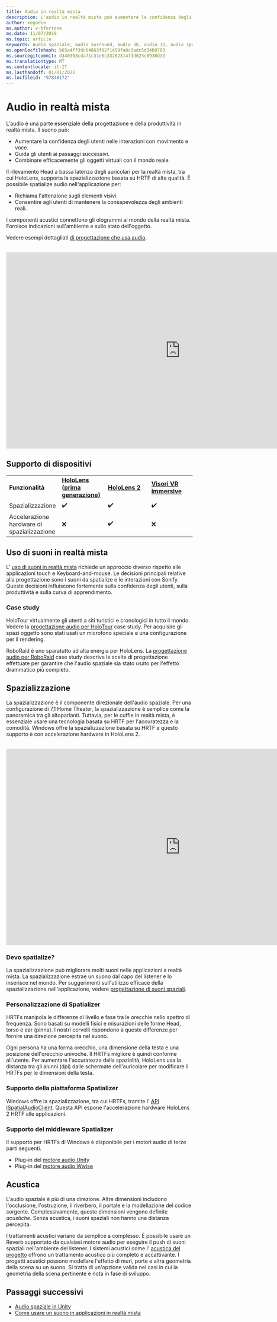 ```yaml
---
title: Audio in realtà mista
description: L'audio in realtà mista può aumentare la confidenza degli utenti nelle interazioni dell'interfaccia utente e immergere gli utenti nell'esperienza.
author: kegodin
ms.author: v-hferrone
ms.date: 11/07/2019
ms.topic: article
keywords: Audio spaziale, audio surround, audio 3D, audio 3D, audio spaziale, cuffia a realtà mista, cuffie per realtà mista, cuffie per realtà virtuale, HoloLens, MRTK, Toolkit per realtà mista, case study, acustica
ms.openlocfilehash: b65a4ff3dc64863f02f1459fa0c3adc5d34b0703
ms.sourcegitcommit: d340303cda71c31e6c3320231473d623c0930d33
ms.translationtype: MT
ms.contentlocale: it-IT
ms.lasthandoff: 01/01/2021
ms.locfileid: "97848172"
---
```

# <a name="audio-in-mixed-reality"></a>Audio in realtà mista

L'audio è una parte essenziale della progettazione e della produttività in realtà mista. Il suono può:
* Aumentare la confidenza degli utenti nelle interazioni con movimento e voce.
* Guida gli utenti ai passaggi successivi.
* Combinare efficacemente gli oggetti virtuali con il mondo reale.

Il rilevamento Head a bassa latenza degli auricolari per la realtà mista, tra cui HoloLens, supporta la spazializzazione basata su HRTF di alta qualità. È possibile spatialize audio nell'applicazione per:
* Richiama l'attenzione sugli elementi visivi.
* Consentire agli utenti di mantenere la consapevolezza degli ambienti reali.

I componenti acustici connettono gli ologrammi al mondo della realtà mista. Fornisce indicazioni sull'ambiente e sullo stato dell'oggetto.

Vedere esempi dettagliati [di progettazione che usa audio](spatial-sound-design.md).

<br>

<iframe width="940" height="530" src="https://www.youtube.com/embed/PTPvx7mDon4" frameborder="0" allow="accelerometer; autoplay; encrypted-media; gyroscope; picture-in-picture" allowfullscreen></iframe>

## <a name="device-support"></a>Supporto di dispositivi

<table>
    <colgroup>
    <col width="25%" />
    <col width="25%" />
    <col width="25%" />
    <col width="25%" />
    </colgroup>
    <tr>
        <td><strong>Funzionalità</strong></td>
        <td><a href="../hololens-hardware-details.md"><strong>HoloLens (prima generazione)</strong></a></td>
        <td><a href="https://docs.microsoft.com/hololens/hololens2-hardware"><strong>HoloLens 2</strong></td>
        <td><a href="../discover/immersive-headset-hardware-details.md"><strong>Visori VR immersive</strong></a></td>
    </tr>
     <tr>
        <td>Spazializzazione</td>
        <td>✔️</td>
        <td>✔️</td>
        <td>✔️</td>
    </tr>
     <tr>
        <td>Accelerazione hardware di spazializzazione</td>
        <td>❌</td>
        <td>✔️</td>
        <td>❌</td>
    </tr>
</table>

## <a name="use-of-sounds-in-mixed-reality"></a>Uso di suoni in realtà mista

L' [uso di suoni in realtà mista](spatial-sound-design.md) richiede un approccio diverso rispetto alle applicazioni touch e Keyboard-and-mouse. Le decisioni principali relative alla progettazione sono i suoni da spatialize e le interazioni con Sonify. Queste decisioni influiscono fortemente sulla confidenza degli utenti, sulla produttività e sulla curva di apprendimento.

### <a name="case-studies"></a>Case study

HoloTour virtualmente gli utenti a siti turistici e cronologici in tutto il mondo. Vedere la [progettazione audio per HoloTour](case-study-spatial-sound-design-for-holotour.md) case study. Per acquisire gli spazi oggetto sono stati usati un microfono speciale e una configurazione per il rendering.

RoboRaid è uno sparatutto ad alta energia per HoloLens. La [progettazione audio per RoboRaid](case-study-using-spatial-sound-in-roboraid.md) case study descrive le scelte di progettazione effettuate per garantire che l'audio spaziale sia stato usato per l'effetto drammatico più completo.

## <a name="spatialization"></a>Spazializzazione

La spazializzazione è il componente direzionale dell'audio spaziale. Per una configurazione di 7,1 Home Theater, la spazializzazione è semplice come la panoramica tra gli altoparlanti. Tuttavia, per le cuffie in realtà mista, è essenziale usare una tecnologia basata su HRTF per l'accuratezza e la comodità. Windows offre la spazializzazione basata su HRTF e questo supporto è con accelerazione hardware in HoloLens 2.

<br>

<iframe width="940" height="530" src="https://www.youtube.com/embed/aB3TDjYklmo" frameborder="0" allow="accelerometer; autoplay; encrypted-media; gyroscope; picture-in-picture" allowfullscreen></iframe>

### <a name="should-i-spatialize"></a>Devo spatialize?

La spazializzazione può migliorare molti suoni nelle applicazioni a realtà mista. La spazializzazione estrae un suono dal capo del listener e lo inserisce nel mondo. Per suggerimenti sull'utilizzo efficace della spazializzazione nell'applicazione, vedere [progettazione di suoni spaziali](spatial-sound-design.md).

### <a name="spatializer-personalization"></a>Personalizzazione di Spatializer

HRTFs manipola le differenze di livello e fase tra le orecchie nello spettro di frequenza. Sono basati su modelli fisici e misurazioni delle forme Head, torso e ear (pinna). I nostri cervelli rispondono a queste differenze per fornire una direzione percepita nel suono.

Ogni persona ha una forma orecchio, una dimensione della testa e una posizione dell'orecchio univoche. Il HRTFs migliore è quindi conforme all'utente. Per aumentare l'accuratezza della spazialità, HoloLens usa la distanza tra gli alunni (dpi) dalle schermate dell'auricolare per modificare il HRTFs per le dimensioni della testa.

### <a name="spatializer-platform-support"></a>Supporto della piattaforma Spatializer

Windows offre la spazializzazione, tra cui HRTFs, tramite l' [API ISpatialAudioClient](https://docs.microsoft.com/windows/win32/coreaudio/spatial-sound). Questa API espone l'accelerazione hardware HoloLens 2 HRTF alle applicazioni.

### <a name="spatializer-middleware-support"></a>Supporto del middleware Spatializer

Il supporto per HRTFs di Windows è disponibile per i motori audio di terze parti seguenti.
* Plug-in del [motore audio Unity](../develop/unity/spatial-sound-in-unity.md)
* Plug-in del [motore audio Wwise](https://www.audiokinetic.com/products/plug-ins/msspatial/)

## <a name="acoustics"></a>Acustica

L'audio spaziale è più di una direzione. Altre dimensioni includono l'occlusione, l'ostruzione, il riverbero, il portale e la modellazione del codice sorgente. Complessivamente, queste dimensioni vengono definite *acustiche*. Senza acustica, i suoni spaziali non hanno una distanza percepita.

I trattamenti acustici variano da semplice a complesso. È possibile usare un Reverb supportato da qualsiasi motore audio per eseguire il push di suoni spaziali nell'ambiente del listener. I sistemi acustici come l' [acustica del progetto](https://aka.ms/acoustics)  offrono un trattamento acustico più completo e accattivante. I progetti acustici possono modellare l'effetto di muri, porte e altra geometria della scena su un suono. Si tratta di un'opzione valida nei casi in cui la geometria della scena pertinente è nota in fase di sviluppo.

## <a name="next-steps"></a>Passaggi successivi

- [Audio spaziale in Unity](../develop/unity/spatial-sound-in-unity.md)
- [Come usare un suono in applicazioni in realtà mista](spatial-sound-design.md)
